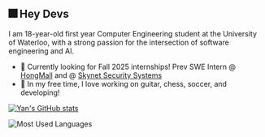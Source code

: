 ## 🎆 Hey Devs 

I am 18-year-old first year Computer Engineering student at the University of Waterloo, with a strong passion for the intersection of software engineering and AI. 
  * 💼 Currently looking for Fall 2025 internships! Prev SWE Intern @ [HongMall](https://www.hongmall.com/index.php/en/home-english-2/) and @ [Skynet Security Systems](https://www.skynetsystems.ca)  
  * 🌱 In my free time, I love working on guitar, chess, soccer, and developing! 

[![Yan's GitHub stats](https://github-readme-stats.vercel.app/api?username=yanxue06&hide=issues&theme=tokyonight)](https://github.com/anuraghazra/github-readme-stats)

![Most Used Languages](https://github-readme-stats.vercel.app/api/top-langs/?username=yanxue06&hide=c,jupyter%20notebook&layout=compact&theme=dark)

